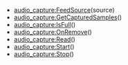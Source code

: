 - [audio_capture:FeedSource](nil)(source)
- [audio_capture:GetCapturedSamples](nil)()
- [audio_capture:IsFull](nil)()
- [audio_capture:OnRemove](nil)()
- [audio_capture:Read](nil)()
- [audio_capture:Start](nil)()
- [audio_capture:Stop](nil)()